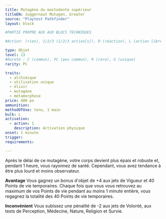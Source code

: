 ```yaml
---
title: Mutagène du mastodonte supérieur
titleEN: Juggernaut Mutagen, Greater
source: "Playtest Pathfinder"
layout: block

#PARTIE PROPRE AUX AUX BLOCS TECHNIQUES

#Action: (rien), 1/2/3 (1/2/3 action[s]), R (réaction), L (action libre)

type: Objet
level: 13
#Rareté : C (commun), PC (peu commun), R (rare), U (unique)
rarity: PC

traits:
  - alchimique
  - utilisation unique
  - élixir
  - mutagène
  - métamorphose
price: 400 po
ammunition:
methodOfUse: tenu, 1 main
bulk: L
activation: 
  - action: 1
    description: Activation physique
onset: 1 minute
trigger:
requirements:

---
```


Après le délai de ce mutagène, votre corps devient plus épais et robuste et, pendant 1 heure, vous rayonnez de santé. Cependant, vous avez tendance à être plus lourd et moins observateur.

**Avantage** Vous gagnez un bonus d'objet de +4 aux jets de Vigueur et 40 Points de vie temporaires. Chaque fois que vous vous retrouvez au maximum de vos Points de vie pendant au moins 1 minute entière, vous regagnez la totalité des 40 Points de vie temporaires.

**Inconvénient** Vous subissez une pénalité de -2 aux jets de Volonté, aux tests de Perception, Médecine, Nature, Religion et Survie.